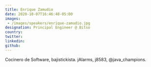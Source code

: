 ```yaml
---
title: Enrique Zamudio
date: 2020-10-07T16:46:48-05:00
images:
 - /images/speakers/enrique-zamudio.jpg
designation: Principal Engineer @ Bitso
country: 
twitter: 
linkedin: 
github: 
---
```


Cocinero de Software, bajistickista. jAlarms, j8583, 
@java_champions.
